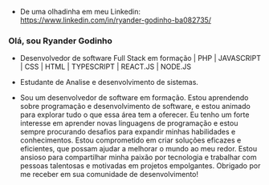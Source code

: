- De uma olhadinha em meu Linkedin:
https://www.linkedin.com/in/ryander-godinho-ba082735/

### Olá, sou Ryander Godinho

- Desenvolvedor de software Full Stack em formação | PHP | JAVASCRIPT | CSS | HTML | TYPESCRIPT | REACT.JS | NODE.JS
- Estudante de Analise e desenvolvimento de sistemas.

- Sou um desenvolvedor de software em formação. Estou aprendendo sobre programação e desenvolvimento de software, e estou animado para explorar tudo o que essa área tem a oferecer. Eu tenho um forte interesse em aprender novas linguagens de programação e estou sempre procurando desafios para expandir minhas habilidades e conhecimentos. Estou comprometido em criar soluções eficazes e eficientes, que possam ajudar a melhorar o mundo ao meu redor. Estou ansioso para compartilhar minha paixão por tecnologia e trabalhar com pessoas talentosas e motivadas em projetos empolgantes. Obrigado por me receber em sua comunidade de desenvolvimento!
